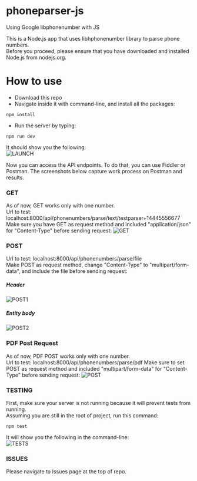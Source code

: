 # phoneparser-js
Using Google libphonenumber with JS

This is a Node.js app that uses libhphonenumber library to parse phone numbers.  
Before you proceed, please ensure that you have downloaded and installed Node.js from nodejs.org.

# How to use

  - Download this repo
  - Navigate inside it with command-line, and install all the packages:
```ch
npm install
```  
- Run the server by typing:
```ch
npm run dev
```  
It should show you the following:  
![LAUNCH](https://i.imgur.com/iFG1uWI.png)


Now you can access the API endpoints. To do that, you can use Fiddler or Postman.
The screenshots below capture work process on Postman and results.

### GET
As of now, GET works only with one number.  
Url to test: localhost:8000/api/phonenumbers/parse/text/testparser+14445556677  
Make sure you have GET as request method and included "application/json" for "Content-Type" before sending request:
![GET](https://i.imgur.com/yYacb2t.png)

### POST
Url to test: localhost:8000/api/phonenumbers/parse/file  
Make POST as request method, change "Content-Type" to "multipart/form-data", and include the file before sending request:  
##### Header

![POST1](https://i.imgur.com/NOw0LGb.png)

##### Entity body
![POST2](https://i.imgur.com/JUkbvub.png)

### PDF Post Request
As of now, PDF POST works only with one number.  
Url to test: localhost:8000/api/phonenumbers/parse/pdf
Make sure to set POST as request method and included "multipart/form-data" for "Content-Type" before sending request:
![POST](https://i.imgur.com/Feqiwqf.png)


### TESTING
First, make sure your server is not running because it will prevent tests from running.  
Assuming you are still in the root of project, run this command:
```ch
npm test
```  
It will show you the following in the command-line:  
![TESTS](https://i.imgur.com/slSFfSf.png)

### ISSUES
Please navigate to Issues page at the top of repo.  
